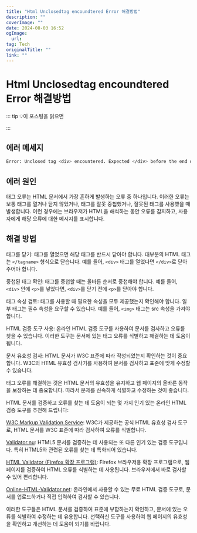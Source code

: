 ```yaml
---
title: "Html Unclosedtag encoundtered Error 해결방법"
description: ""
coverImage: ""
date: 2024-08-03 16:52
ogImage: 
  url: 
tag: Tech
originalTitle: ""
link: ""
---
```




# Html Unclosedtag encoundtered Error 해결방법

::: tip 💡이 포스팅을 읽으면

:::

## 에러 메세지

```bash
Error: Unclosed tag <div> encountered. Expected </div> before the end of the document.
```

## 에러 원인

태그 오류는 HTML 문서에서 가장 흔하게 발생하는 오류 중 하나입니다. 이러한 오류는 보통 태그를 열거나 닫지 않았거나, 태그를 잘못 중첩했거나, 잘못된 태그를 사용했을 때 발생합니다. 이런 경우에는 브라우저가 HTML을 해석하는 동안 오류를 감지하고, 사용자에게 해당 오류에 대한 메시지를 표시합니다.

## 해결 방법

태그를 닫기: 태그를 열었으면 해당 태그를 반드시 닫아야 합니다. 대부분의 HTML 태그는 `</tagname>` 형식으로 닫습니다. 예를 들어, `<div>` 태그를 열었다면 `</div>`로 닫아주어야 합니다.

중첩된 태그 확인: 태그를 중첩할 때는 올바른 순서로 중첩해야 합니다. 예를 들어, `<div>` 안에 `<p>`를 넣었다면, `<div>`를 닫기 전에 `<p>`를 닫아야 합니다.

태그 속성 검토: 태그를 사용할 때 필요한 속성을 모두 제공했는지 확인해야 합니다. 일부 태그는 필수 속성을 요구할 수 있습니다. 예를 들어, `<img>` 태그는 src 속성을 가져야 합니다.

HTML 검증 도구 사용: 온라인 HTML 검증 도구를 사용하여 문서를 검사하고 오류를 찾을 수 있습니다. 이러한 도구는 문서에 있는 태그 오류를 식별하고 해결하는 데 도움이 됩니다.

문서 유효성 검사: HTML 문서가 W3C 표준에 따라 작성되었는지 확인하는 것이 중요합니다. W3C의 HTML 유효성 검사기를 사용하여 문서를 검사하고 표준에 맞게 수정할 수 있습니다.

태그 오류를 해결하는 것은 HTML 문서의 유효성을 유지하고 웹 페이지의 올바른 동작을 보장하는 데 중요합니다. 따라서 문제를 신속하게 식별하고 수정하는 것이 좋습니다.

HTML 문서를 검증하고 오류를 찾는 데 도움이 되는 몇 가지 인기 있는 온라인 HTML 검증 도구를 추천해 드립니다:

<div class="content-ad"></div>

[W3C Markup Validation Service](https://validator.w3.org/): W3C가 제공하는 공식 HTML 유효성 검사 도구로, HTML 문서를 W3C 표준에 따라 검사하여 오류를 식별합니다.

[Validator.nu](https://validator.nu/): HTML5 문서를 검증하는 데 사용되는 또 다른 인기 있는 검증 도구입니다. 특히 HTML5와 관련된 오류를 찾는 데 특화되어 있습니다.

[HTML Validator (Firefox 확장 프로그램)](https://addons.mozilla.org/en-US/firefox/addon/html-validator/): Firefox 브라우저용 확장 프로그램으로, 웹 페이지를 검증하여 HTML 오류를 식별하는 데 사용됩니다. 브라우저에서 바로 검사할 수 있어 편리합니다.

[Online-HTML-Validator.net](https://www.online-html-validator.net/): 온라인에서 사용할 수 있는 무료 HTML 검증 도구로, 문서를 업로드하거나 직접 입력하여 검사할 수 있습니다.

이러한 도구들은 HTML 문서를 검증하여 표준에 부합하는지 확인하고, 문서에 있는 오류를 식별하여 수정하는 데 유용합니다. 선택하신 도구를 사용하여 웹 페이지의 유효성을 확인하고 개선하는 데 도움이 되기를 바랍니다.
